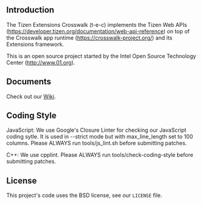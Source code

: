## Introduction
The Tizen Extensions Crosswalk (t-e-c) implements the
Tizen Web APIs (https://developer.tizen.org/documentation/web-api-reference)
on top of the Crosswalk app runtime (https://crosswalk-project.org/) and
its Extensions framework.

This is an open source project started by the Intel Open Source Technology Center
(http://www.01.org).

## Documents
Check out our [Wiki](https://github.com/crosswalk-project/tizen-extensions-crosswalk/wiki).

## Coding Style
JavaScript: We use Google's Closure Linter for checking our JavaScript coding sytle.
It is used in --strict mode but with max_line_length set to 100 columns.
Please ALWAYS run tools/js_lint.sh before submitting patches.


C++: We use cpplint. Please ALWAYS run tools/check-coding-style before submitting patches.

## License
This project's code uses the BSD license, see our `LICENSE` file.
